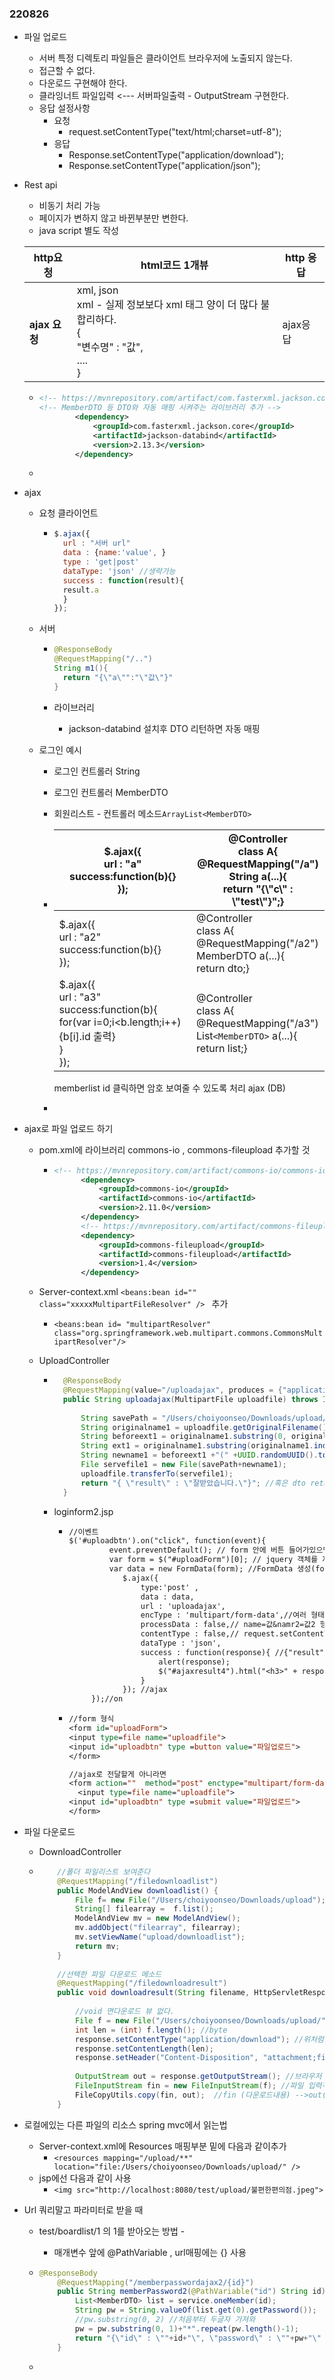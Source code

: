 ### 220826

- 파일 업로드

  - 서버 특정 디렉토리 파일들은 클라이언트 브라우저에 노출되지 않는다.
  - 접근할 수 없다.
  - 다운로드 구현해야 한다.
  - 클라잉너트 파일입력 <--- 서버파일출력 - OutputStream 구현한다.
  - 응답 설정사항
    - 요청
      - request.setContentType("text/html;charset=utf-8");
    - 응답
      - Response.setContentType("application/download");
      - Response.setContentType("application/json");

- Rest api

  - 비동기 처리 가능
  - 페이지가 변하지 않고 바뀐부분만 변한다.
  - java script 별도 작성

  | http요청      | html코드 1개뷰                                               | http 응답 |
  | ------------- | ------------------------------------------------------------ | --------- |
  | __ajax 요청__ | xml, json<br>xml - 실제 정보보다 xml 태그 양이 더 많다 불합리하다.<br>{<br>"변수명" : "값",<br>....<br>} | ajax응답  |

  - ```xml
    <!-- https://mvnrepository.com/artifact/com.fasterxml.jackson.core/jackson-databind -->
    <!-- MemberDTO 등 DTO와 자동 매핑 시켜주는 라이브러리 추가 -->
    		<dependency>
    		    <groupId>com.fasterxml.jackson.core</groupId>
    		    <artifactId>jackson-databind</artifactId>
    		    <version>2.13.3</version>
    		</dependency>
    ```

  - 

- ajax

  - 요청 클라이언트

    - ```javascript
      $.ajax({
        url : "서버 url"
        data : {name:'value', }
        type : 'get|post'
        dataType: 'json' //생략가능
        success : function(result){
        result.a
      	}     
      });
      ```

  - 서버

    - ```java
      @ResponseBody
      @RequestMapping("/..")
      String m1(){
        return "{\"a\"":"\"값\"}"
      }
      ```

    - 라이브러리 

      - jackson-databind 설치후 DTO 리턴하면 자동 매핑

  - 로그인 예시

    - 로그인  컨트롤러 String

    - 로그인  컨트롤러 MemberDTO

    - 회원리스트 - 컨트롤러 메소드`ArrayList<MemberDTO>`

    - | $.ajax({<br>url : "a"<br>success:function(b){}<br>});        | @Controller<br>class A{<br>@RequestMapping("/a")<br>String a(...){<br>return "{\\"c\\" : \\"test\\"}";}<br> |
      | ------------------------------------------------------------ | ------------------------------------------------------------ |
      | $.ajax({<br/>url : "a2"<br/>success:function(b){}<br/>});    | @Controller<br/>class A{<br/>@RequestMapping("/a2")<br/>MemberDTO a(...){<br>return dto;}<br/> |
      | $.ajax({<br/>url : "a3"<br/>success:function(b){<br>for(var i=0;i<b.length;i++){b[i].id 출력}<br>}<br/>}); | @Controller<br/>class A{<br/>@RequestMapping("/a3")<br/>List`<MemberDTO>` a(...){<br/>return list;}<br/> |

      memberlist id 클릭하면 암호 보여줄 수 있도록 처리 ajax (DB)

    - 

- ajax로 파일 업로드 하기

  - pom.xml에 라이브러리 commons-io  , commons-fileupload 추가할 것

    - ```xml
      <!-- https://mvnrepository.com/artifact/commons-io/commons-io -->
      		<dependency>
      		    <groupId>commons-io</groupId>
      		    <artifactId>commons-io</artifactId>
      		    <version>2.11.0</version>
      		</dependency>
      		<!-- https://mvnrepository.com/artifact/commons-fileupload/commons-fileupload -->
      		<dependency>
      		    <groupId>commons-fileupload</groupId>
      		    <artifactId>commons-fileupload</artifactId>
      		    <version>1.4</version>
      		</dependency>
      ```

  - Server-context.xml `<beans:bean id="" class="xxxxxMultipartFileResolver" /> ` 추가
    - `<beans:bean id= "multipartResolver" class="org.springframework.web.multipart.commons.CommonsMultipartResolver"/>`

  - UploadController

    - ```java
      	@ResponseBody
      	@RequestMapping(value="/uploadajax", produces = {"application/json;charset=utf-8"})
      	public String uploadajax(MultipartFile uploadfile) throws IOException {
      		
      		String savePath = "/Users/choiyoonseo/Downloads/upload/";
      		String originalname1 = uploadfile.getOriginalFilename(); //a.txt
      		String beforeext1 = originalname1.substring(0, originalname1.indexOf("."));  //a
      		String ext1 = originalname1.substring(originalname1.indexOf("."));  //.txt
      		String newname1 = beforeext1 +"(" +UUID.randomUUID().toString() +")"+ ext1;
      		File servefile1 = new File(savePath+newname1);
      		uploadfile.transferTo(servefile1);
      		return "{ \"result\" : \"잘받았습니다.\"}"; //혹은 dto return
      	}
      ```

    - loginform2.jsp

      - ```jsp
        //이벤트 
        $('#uploadbtn').on("click", function(event){
        		 event.preventDefault(); // form 안에 버튼 들어가있으면 submit동작을 하기때문에 취소해라.
        		 var form = $("#uploadForm")[0]; // jquery 객체를 자바스크립트 변수로 저장
        		 var data = new FormData(form); //FormData 생성(form에 들어가있는 정보를 서버로 전달) , name = uploadfile
         			$.ajax({
        				type:'post' , 
        				data : data,
        				url : 'uploadajax',
        				encType : 'multipart/form-data',//여러 형태 폼데이터들이 뒤섞여있다
        				processData : false,// name=값&namr2=값2 형태로 전송하지 않겠다(request.getParameter()x)
        				contentType : false,// request.setContentType("text/html;charset-utf-8") 요청 기본 설정 사용하지 않겠다ㅓ
        				dataType : 'json',
        				success : function(response){ //{"result":"..."}
        		 			alert(response);
        		 			$("#ajaxresult4").html("<h3>" + response.result + "</h3>");
        				}
        			}); //ajax	
        	 });//on
        ```

      - ```jsp
        //form 형식
        <form id="uploadForm">
        <input type=file name="uploadfile">
        <input id="uploadbtn" type =button value="파일업로드">
        </form>
        
        //ajax로 전달할게 아니라면
        <form action=""  method="post" enctype="multipart/form-data">
          <input type=file name="uploadfile">
        <input id="uploadbtn" type =submit value="파일업로드">
        </form>
        ```

        

- 파일 다운로드

  - DownloadController

  - ```java
    	//폴더 파일리스트 보여준다
    	@RequestMapping("/filedownloadlist")
    	public ModelAndView downloadlist() {
    		File f= new File("/Users/choiyoonseo/Downloads/upload"); //디렉토리와 파일 접근가능 정보객체
    		String[] filearray =  f.list();
    		ModelAndView mv = new ModelAndView();
    		mv.addObject("filearray", filearray);
    		mv.setViewName("upload/downloadlist");
    		return mv;
    	}
    	
    	//선택한 파일 다운로드 메소드 
    	@RequestMapping("/filedownloadresult")
    	public void downloadresult(String filename, HttpServletResponse response) throws IOException{
    		
    		//void 면다운로드 뷰 없다.
    		File f = new File("/Users/choiyoonseo/Downloads/upload/"+filename);
    		int len = (int) f.length(); //byte
    		response.setContentType("application/download"); //위처럼 파일 다운로드를 위해 설정할 태그
    		response.setContentLength(len);
    		response.setHeader("Content-Disposition", "attachment;filename=\""+filename+"\"");
    		
    		OutputStream out = response.getOutputStream(); //브라우저 응답
    		FileInputStream fin = new FileInputStream(f); //파일 입력객체 생성
    		FileCopyUtils.copy(fin, out);  //fin (다운로드내용) -->out(브라우저)q복사		
    	}
    ```



- 로컬에있는 다른 파일의 리소스 spring mvc에서 읽는법
  - Server-context.xml에 Resources 매핑부분 밑에 다음과 같이추가 
    - `<resources mapping="/upload/**" location="file:/Users/choiyoonseo/Downloads/upload/" />`
  - jsp에선 다음과 같이 사용
    - `<img src="http://localhost:8080/test/upload/불편한편의점.jpeg">`



- Url 쿼리말고 파라미터로 받을 때 

  - test/boardlist/1 의  1를 받아오는 방법 - 

    - 매개변수 앞에 @PathVariable , url매핑에는 {} 사용

  - ```java
    @ResponseBody
    	@RequestMapping("/memberpasswordajax2/{id}")
    	public String memberPassword2(@PathVariable("id") String id){
    		List<MemberDTO> list = service.oneMember(id);
    		String pw = String.valueOf(list.get(0).getPassword());
    		//pw.substring(0, 2) //처음부터 두글자 가져와
    		pw = pw.substring(0, 1)+"*".repeat(pw.length()-1);
    		return "{\"id\" : \""+id+"\", \"password\" : \""+pw+"\" }";
    	}
    ```

  - 





